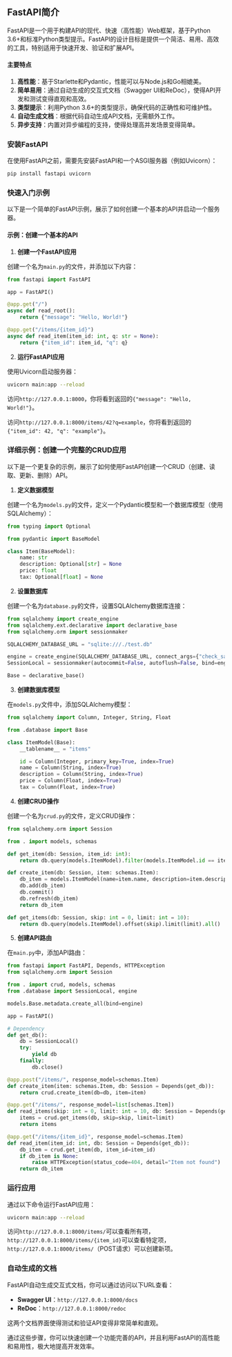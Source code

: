 ## FastAPI简介

FastAPI是一个用于构建API的现代、快速（高性能）Web框架，基于Python 3.6+和标准Python类型提示。FastAPI的设计目标是提供一个简洁、易用、高效的工具，特别适用于快速开发、验证和扩展API。

#### 主要特点

1. **高性能**：基于Starlette和Pydantic，性能可以与Node.js和Go相媲美。
2. **简单易用**：通过自动生成的交互式文档（Swagger UI和ReDoc），使得API开发和测试变得直观和高效。
3. **类型提示**：利用Python 3.6+的类型提示，确保代码的正确性和可维护性。
4. **自动生成文档**：根据代码自动生成API文档，无需额外工作。
5. **异步支持**：内置对异步编程的支持，使得处理高并发场景变得简单。

### 安装FastAPI

在使用FastAPI之前，需要先安装FastAPI和一个ASGI服务器（例如Uvicorn）：

```bash
pip install fastapi uvicorn
```

### 快速入门示例

以下是一个简单的FastAPI示例，展示了如何创建一个基本的API并启动一个服务器。

#### 示例：创建一个基本的API

1. **创建一个FastAPI应用**

创建一个名为`main.py`的文件，并添加以下内容：

```python
from fastapi import FastAPI

app = FastAPI()

@app.get("/")
async def read_root():
    return {"message": "Hello, World!"}

@app.get("/items/{item_id}")
async def read_item(item_id: int, q: str = None):
    return {"item_id": item_id, "q": q}
```

2. **运行FastAPI应用**

使用Uvicorn启动服务器：

```bash
uvicorn main:app --reload
```

访问`http://127.0.0.1:8000`，你将看到返回的`{"message": "Hello, World!"}`。

访问`http://127.0.0.1:8000/items/42?q=example`，你将看到返回的`{"item_id": 42, "q": "example"}`。

### 详细示例：创建一个完整的CRUD应用

以下是一个更复杂的示例，展示了如何使用FastAPI创建一个CRUD（创建、读取、更新、删除）API。

1. **定义数据模型**

创建一个名为`models.py`的文件，定义一个Pydantic模型和一个数据库模型（使用SQLAlchemy）：

```python
from typing import Optional

from pydantic import BaseModel

class Item(BaseModel):
    name: str
    description: Optional[str] = None
    price: float
    tax: Optional[float] = None
```

2. **设置数据库**

创建一个名为`database.py`的文件，设置SQLAlchemy数据库连接：

```python
from sqlalchemy import create_engine
from sqlalchemy.ext.declarative import declarative_base
from sqlalchemy.orm import sessionmaker

SQLALCHEMY_DATABASE_URL = "sqlite:///./test.db"

engine = create_engine(SQLALCHEMY_DATABASE_URL, connect_args={"check_same_thread": False})
SessionLocal = sessionmaker(autocommit=False, autoflush=False, bind=engine)

Base = declarative_base()
```

3. **创建数据库模型**

在`models.py`文件中，添加SQLAlchemy模型：

```python
from sqlalchemy import Column, Integer, String, Float

from .database import Base

class ItemModel(Base):
    __tablename__ = "items"

    id = Column(Integer, primary_key=True, index=True)
    name = Column(String, index=True)
    description = Column(String, index=True)
    price = Column(Float, index=True)
    tax = Column(Float, index=True)
```

4. **创建CRUD操作**

创建一个名为`crud.py`的文件，定义CRUD操作：

```python
from sqlalchemy.orm import Session

from . import models, schemas

def get_item(db: Session, item_id: int):
    return db.query(models.ItemModel).filter(models.ItemModel.id == item_id).first()

def create_item(db: Session, item: schemas.Item):
    db_item = models.ItemModel(name=item.name, description=item.description, price=item.price, tax=item.tax)
    db.add(db_item)
    db.commit()
    db.refresh(db_item)
    return db_item

def get_items(db: Session, skip: int = 0, limit: int = 10):
    return db.query(models.ItemModel).offset(skip).limit(limit).all()
```

5. **创建API路由**

在`main.py`中，添加API路由：

```python
from fastapi import FastAPI, Depends, HTTPException
from sqlalchemy.orm import Session

from . import crud, models, schemas
from .database import SessionLocal, engine

models.Base.metadata.create_all(bind=engine)

app = FastAPI()

# Dependency
def get_db():
    db = SessionLocal()
    try:
        yield db
    finally:
        db.close()

@app.post("/items/", response_model=schemas.Item)
def create_item(item: schemas.Item, db: Session = Depends(get_db)):
    return crud.create_item(db=db, item=item)

@app.get("/items/", response_model=list[schemas.Item])
def read_items(skip: int = 0, limit: int = 10, db: Session = Depends(get_db)):
    items = crud.get_items(db, skip=skip, limit=limit)
    return items

@app.get("/items/{item_id}", response_model=schemas.Item)
def read_item(item_id: int, db: Session = Depends(get_db)):
    db_item = crud.get_item(db, item_id=item_id)
    if db_item is None:
        raise HTTPException(status_code=404, detail="Item not found")
    return db_item
```

### 运行应用

通过以下命令运行FastAPI应用：

```bash
uvicorn main:app --reload
```

访问`http://127.0.0.1:8000/items/`可以查看所有项，`http://127.0.0.1:8000/items/{item_id}`可以查看特定项，`http://127.0.0.1:8000/items/`（POST请求）可以创建新项。

### 自动生成的文档

FastAPI自动生成交互式文档，你可以通过访问以下URL查看：
- **Swagger UI**：`http://127.0.0.1:8000/docs`
- **ReDoc**：`http://127.0.0.1:8000/redoc`

这两个文档界面使得测试和验证API变得非常简单和直观。

通过这些步骤，你可以快速创建一个功能完善的API，并且利用FastAPI的高性能和易用性，极大地提高开发效率。